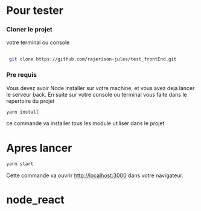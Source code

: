 # Pour tester 

### Cloner  le projet 
 votre terminal  ou console 
```bash
 
 git clone https://github.com/rajerison-jules/test_frontEnd.git

```
### Pre requis 

Vous devez avoir Node installer sur votre machine, et vous avez deja lancer le serveur back.
En suite sur votre console ou terminal vous faite dans le repertoire du projet

```bash
yarn install

```
ce commande va installer tous les module utiliser dans le projet

# Apres lancer
```bash
yarn start

```

Cette commande va ouvrir [http://localhost:3000](http://localhost:3000) dans votre navigateur.


# node_react
